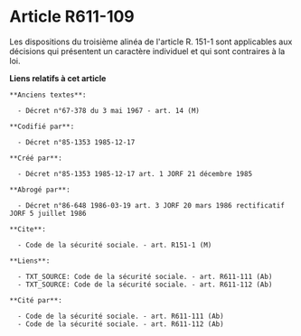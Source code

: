 # Article R611-109

Les dispositions du troisième alinéa de l'article R. 151-1 sont applicables aux décisions qui présentent un caractère
individuel et qui sont contraires à la loi.

**Liens relatifs à cet article**

	**Anciens textes**:

	  - Décret n°67-378 du 3 mai 1967 - art. 14 (M)

	**Codifié par**:

	  - Décret n°85-1353 1985-12-17

	**Créé par**:

	  - Décret n°85-1353 1985-12-17 art. 1 JORF 21 décembre 1985

	**Abrogé par**:

	  - Décret n°86-648 1986-03-19 art. 3 JORF 20 mars 1986 rectificatif JORF 5 juillet 1986

	**Cite**:

	  - Code de la sécurité sociale. - art. R151-1 (M)

	**Liens**:

	  - TXT_SOURCE: Code de la sécurité sociale. - art. R611-111 (Ab)
	  - TXT_SOURCE: Code de la sécurité sociale. - art. R611-112 (Ab)

	**Cité par**:

	  - Code de la sécurité sociale. - art. R611-111 (Ab)
	  - Code de la sécurité sociale. - art. R611-112 (Ab)
